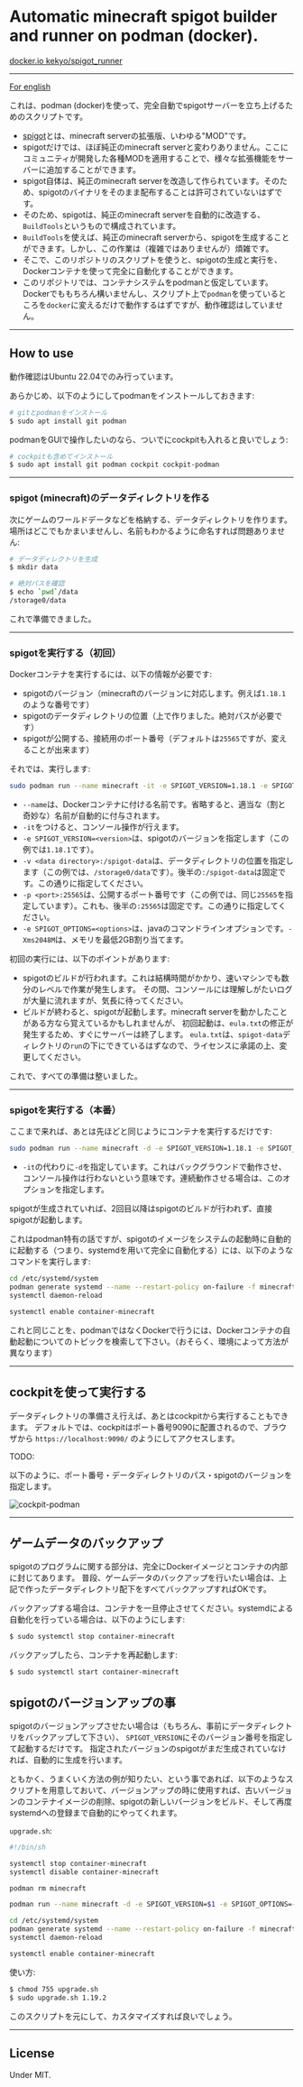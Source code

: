 # Automatic minecraft spigot builder and runner on podman (docker).

[docker.io kekyo/spigot_runner](https://hub.docker.com/repository/docker/kekyo/spigot_runner)

----

[For english](README.md)

これは、podman (docker)を使って、完全自動でspigotサーバーを立ち上げるためのスクリプトです。

* [spigot](https://www.spigotmc.org/)とは、minecraft serverの拡張版、いわゆる"MOD"です。
* spigotだけでは、ほぼ純正のminecraft serverと変わりありません。ここにコミュニティが開発した各種MODを適用することで、様々な拡張機能をサーバーに追加することができます。
* spigot自体は、純正のminecraft serverを改造して作られています。そのため、spigotのバイナリをそのまま配布することは許可されていないはずです。
* そのため、spigotは、純正のminecraft serverを自動的に改造する、`BuildTools`というもので構成されています。
* `BuildTools`を使えば、純正のminecraft serverから、spigotを生成することができます。しかし、この作業は（複雑ではありませんが）煩雑です。
* そこで、このリポジトリのスクリプトを使うと、spigotの生成と実行を、Dockerコンテナを使って完全に自動化することができます。
* このリポジトリでは、コンテナシステムをpodmanと仮定しています。Dockerでももちろん構いませんし、スクリプト上で`podman`を使っているところを`docker`に変えるだけで動作するはずですが、動作確認はしていません。

----

## How to use

動作確認はUbuntu 22.04でのみ行っています。

あらかじめ、以下のようにしてpodmanをインストールしておきます:

```bash
# gitとpodmanをインストール
$ sudo apt install git podman
```

podmanをGUIで操作したいのなら、ついでにcockpitも入れると良いでしょう:

```bash
# cockpitも含めてインストール
$ sudo apt install git podman cockpit cockpit-podman
```

----

### spigot (minecraft)のデータディレクトリを作る

次にゲームのワールドデータなどを格納する、データディレクトリを作ります。場所はどこでもかまいませんし、名前もわかるように命名すれば問題ありません:

```bash
# データディレクトリを生成
$ mkdir data

# 絶対パスを確認
$ echo `pwd`/data
/storage0/data
```

これで準備できました。

----

### spigotを実行する（初回）

Dockerコンテナを実行するには、以下の情報が必要です:

* spigotのバージョン（minecraftのバージョンに対応します。例えば`1.18.1`のような番号です）
* spigotのデータディレクトリの位置（上で作りました。絶対パスが必要です）
* spigotが公開する、接続用のポート番号（デフォルトは`25565`ですが、変えることが出来ます）

それでは、実行します:

```bash
sudo podman run --name minecraft -it -e SPIGOT_VERSION=1.18.1 -e SPIGOT_OPTIONS=-Xms2048M -v /storage0/data:/spigot-data -p 25565:25565 docker.io/kekyo/spigot_runner
```

* `--name`は、Dockerコンテナに付ける名前です。省略すると、適当な（割と奇妙な）名前が自動的に付与されます。
* `-it`をつけると、コンソール操作が行えます。
* `-e SPIGOT_VERSION=<version>`は、spigotのバージョンを指定します（この例では`1.18.1`です）。
* `-v <data directory>:/spigot-data`は、データディレクトリの位置を指定します（この例では、`/storage0/data`です）。後半の`:/spigot-data`は固定です。この通りに指定してください。
* `-p <port>:25565`は、公開するポート番号です（この例では、同じ`25565`を指定しています）。これも、後半の`:25565`は固定です。この通りに指定してください。
* `-e SPIGOT_OPTIONS=<options>`は、javaのコマンドラインオプションです。`-Xms2048M`は、メモリを最低2GB割り当てます。

初回の実行には、以下のポイントがあります:

* spigotのビルドが行われます。これは結構時間がかかり、速いマシンでも数分のレベルで作業が発生します。
  その間、コンソールには理解しがたいログが大量に流れますが、気長に待ってください。
* ビルドが終わると、spigotが起動します。minecraft serverを動かしたことがある方なら覚えているかもしれませんが、
  初回起動は、`eula.txt`の修正が発生するため、すぐにサーバーは終了します。
  `eula.txt`は、`spigot-data`ディレクトリの`run`の下にできているはずなので、ライセンスに承諾の上、変更してください。

これで、すべての準備は整いました。

----

### spigotを実行する（本番）

ここまで来れば、あとは先ほどと同じようにコンテナを実行するだけです:

```bash
sudo podman run --name minecraft -d -e SPIGOT_VERSION=1.18.1 -e SPIGOT_OPTIONS=-Xms2048M -v /storage0/spigot-data:/spigot-data -p 25565:25565 docker.io/kekyo/spigot_runner
```

* `-it`の代わりに`-d`を指定しています。これはバックグラウンドで動作させ、コンソール操作は行わないという意味です。連続動作させる場合は、このオプションを指定します。

spigotが生成されていれば、2回目以降はspigotのビルドが行われず、直接spigotが起動します。

これはpodman特有の話ですが、spigotのイメージをシステムの起動時に自動的に起動する（つまり、systemdを用いて完全に自動化する）には、以下のようなコマンドを実行します:

```bash
cd /etc/systemd/system
podman generate systemd --name --restart-policy on-failure -f minecraft
systemctl daemon-reload

systemctl enable container-minecraft
```

これと同じことを、podmanではなくDockerで行うには、Dockerコンテナの自動起動についてのトピックを検索して下さい。（おそらく、環境によって方法が異なります）

----

## cockpitを使って実行する

データディレクトリの準備さえ行えば、あとはcockpitから実行することもできます。
デフォルトでは、cockpitはポート番号9090に配置されるので、ブラウザから `https://localhost:9090/` のようにしてアクセスします。

TODO:

以下のように、ポート番号・データディレクトリのパス・spigotのバージョンを指定します。

![cockpit-podman](images/cockpit2.png)

----

## ゲームデータのバックアップ

spigotのプログラムに関する部分は、完全にDockerイメージとコンテナの内部に封じてあります。
普段、ゲームデータのバックアップを行いたい場合は、上記で作ったデータディレクトリ配下をすべてバックアップすればOKです。

バックアップする場合は、コンテナを一旦停止させてください。systemdによる自動化を行っている場合は、以下のようにします:

```bash
$ sudo systemctl stop container-minecraft
```

バックアップしたら、コンテナを再起動します:

```bash
$ sudo systemctl start container-minecraft
```

## spigotのバージョンアップの事

spigotのバージョンアップさせたい場合は（もちろん、事前にデータディレクトリをバックアップして下さい）、
`SPIGOT_VERSION`にそのバージョン番号を指定して起動するだけです。
指定されたバージョンのspigotがまだ生成されていなければ、自動的に生成を行います。

ともかく、うまくいく方法の例が知りたい、という事であれば、以下のようなスクリプトを用意しておいて、バージョンアップの時に使用すれば、古いバージョンのコンテナイメージの削除、spigotの新しいバージョンをビルド、そして再度systemdへの登録まで自動的にやってくれます。

`upgrade.sh`:

```bash
#!/bin/sh

systemctl stop container-minecraft
systemctl disable container-minecraft

podman rm minecraft

podman run --name minecraft -d -e SPIGOT_VERSION=$1 -e SPIGOT_OPTIONS=-Xms2048M -v /storage0/spigot-data:/spigot-data -p 25565:25565 docker.io/kekyo/spigot_runner

cd /etc/systemd/system
podman generate systemd --name --restart-policy on-failure -f minecraft
systemctl daemon-reload

systemctl enable container-minecraft
```

使い方:

```bash
$ chmod 755 upgrade.sh
$ sudo upgrade.sh 1.19.2 
```

このスクリプトを元にして、カスタマイズすれば良いでしょう。

----

## License

Under MIT.

